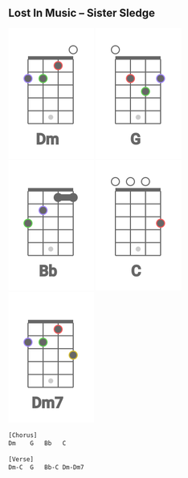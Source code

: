 ## Lost In Music – Sister Sledge

![Dm](https://raw.githubusercontent.com/Capevace/ukulele-chords/main/svgs/Dm.svg) ![G](https://raw.githubusercontent.com/Capevace/ukulele-chords/main/svgs/G.svg) ![Bb](https://raw.githubusercontent.com/Capevace/ukulele-chords/main/svgs/Bb.svg) ![C](https://raw.githubusercontent.com/Capevace/ukulele-chords/main/svgs/C.svg) ![Dm7](https://raw.githubusercontent.com/Capevace/ukulele-chords/main/svgs/Dm7.svg)

````
[Chorus]
Dm    G   Bb   C

[Verse]
Dm-C  G   Bb-C Dm-Dm7
````
